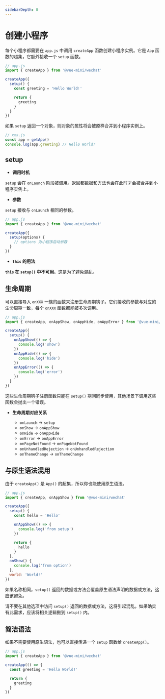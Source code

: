 ```yaml
---
sidebarDepth: 0
---
```


# 创建小程序

每个小程序都需要在 `app.js` 中调用 `createApp` 函数创建小程序实例。它是 `App` 函数的超集，它额外接收一个 `setup` 函数。

```js
// app.js
import { createApp } from '@vue-mini/wechat'

createApp({
  setup() {
    const greeting = 'Hello World!'

    return {
      greeting
    }
  }
})
```

如果 `setup` 返回一个对象，则对象的属性将会被原样合并到小程序实例上。

```js
// xxx.js
const app = getApp()
console.log(app.greeting) // Hello World!
```

## setup

- **调用时机**

`setup` 会在 `onLaunch` 阶段被调用。返回都数据和方法也会在此时才会被合并到小程序实例上。

- **参数**

`setup` 接收与 `onLaunch` 相同的参数。

```js
// app.js
import { createApp } from '@vue-mini/wechat'

createApp({
  setup(options) {
    // options 为小程序启动参数
  }
})
```

- **`this` 的用法**

**`this` 在 `setup()` 中不可用**。这是为了避免混乱。

## 生命周期

可以直接导入 `onXXX` 一族的函数来注册生命周期钩子。它们接收的参数与对应的生命周期一致，每个 `onXXX` 函数都能被多次调用。

```js
// app.js
import { createApp, onAppShow, onAppHide, onAppError } from '@vue-mini/wechat'

createApp({
  setup() {
    onAppShow(() => {
      console.log('show')
    })
    onAppHide(() => {
      console.log('hide')
    })
    onAppError(() => {
      console.log('error')
    })
  }
})
```

这些生命周期钩子注册函数只能在 `setup()` 期间同步使用，其他场景下调用这些函数会抛出一个错误。

- **生命周期对应关系**

  - `onLaunch` -> `setup`
  - `onShow` -> `onAppShow`
  - `onHide` -> `onAppHide`
  - `onError` -> `onAppError`
  - `onPageNotFound` -> `onPageNotFound`
  - `onUnhandledRejection` -> `onUnhandledRejection`
  - `onThemeChange` -> `onThemeChange`

## 与原生语法混用

由于 `createApp()` 是 `App()` 的超集，所以你也能使用原生语法。

```js
// app.js
import { createApp, onAppShow } from '@vue-mini/wechat'

createApp({
  setup() {
    const hello = 'Hello'

    onAppShow(() => {
      console.log('from setup')
    })

    return {
      hello
    }
  },
  onShow() {
    console.log('from option')
  },
  world: 'World!'
})
```

如果名称相同，`setup()` 返回的数据或方法会覆盖原生语法声明的数据或方法，这应该避免。

请不要在其他选项中访问 `setup()` 返回的数据或方法，这将引起混乱。如果确实有此需求，应该将相关逻辑搬到 `setup()` 内。

## 简洁语法

如果不需要使用原生语法，也可以直接传递一个 `setup` 函数给 `createApp()`。

```js
// app.js
import { createApp } from '@vue-mini/wechat'

createApp(() => {
  const greeting = 'Hello World!'

  return {
    greeting
  }
})
```
